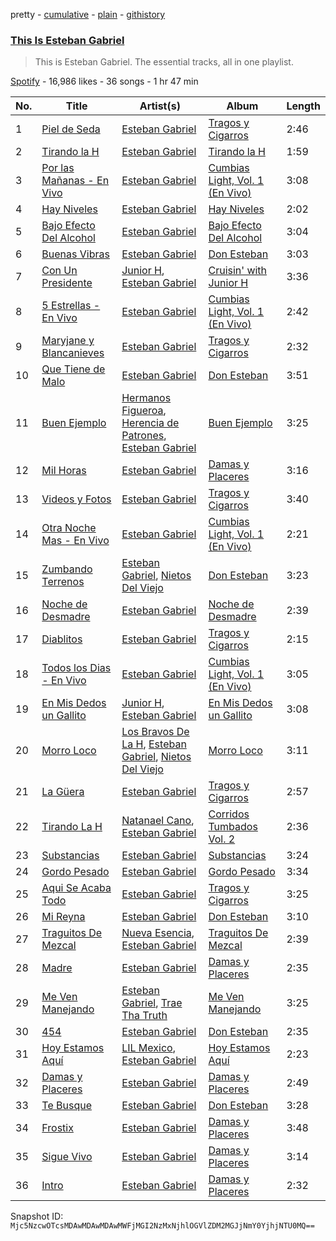 pretty - [cumulative](/playlists/cumulative/37i9dQZF1DZ06evO43KjLi.md) - [plain](/playlists/plain/37i9dQZF1DZ06evO43KjLi) - [githistory](https://github.githistory.xyz/mackorone/spotify-playlist-archive/blob/main/playlists/plain/37i9dQZF1DZ06evO43KjLi)

### [This Is Esteban Gabriel](https://open.spotify.com/playlist/37i9dQZF1DZ06evO43KjLi)

> This is Esteban Gabriel\. The essential tracks, all in one playlist.

[Spotify](https://open.spotify.com/user/spotify) - 16,986 likes - 36 songs - 1 hr 47 min

| No. | Title | Artist(s) | Album | Length |
|---|---|---|---|---|
| 1 | [Piel de Seda](https://open.spotify.com/track/5BGVjoFtSSYov2pMpmo1La) | [Esteban Gabriel](https://open.spotify.com/artist/6RPeBghYnSwGV6FOw7huuN) | [Tragos y Cigarros](https://open.spotify.com/album/7yeopeDDLOvHmgtgyTYG9S) | 2:46 |
| 2 | [Tirando la H](https://open.spotify.com/track/0SLnqaBaYLFH3ncId7ClCU) | [Esteban Gabriel](https://open.spotify.com/artist/6RPeBghYnSwGV6FOw7huuN) | [Tirando la H](https://open.spotify.com/album/7uyYaGMsVlUEF0Uc10zyod) | 1:59 |
| 3 | [Por las Mañanas \- En Vivo](https://open.spotify.com/track/1mC0IjF8C77C819QVzPNQf) | [Esteban Gabriel](https://open.spotify.com/artist/6RPeBghYnSwGV6FOw7huuN) | [Cumbias Light, Vol\. 1 \(En Vivo\)](https://open.spotify.com/album/7aDOqwmjK9NlYsut1SN6VT) | 3:08 |
| 4 | [Hay Niveles](https://open.spotify.com/track/1k0q2JsDxlakLdeHPNqfWn) | [Esteban Gabriel](https://open.spotify.com/artist/6RPeBghYnSwGV6FOw7huuN) | [Hay Niveles](https://open.spotify.com/album/0mTGTVLkzI5Rkz7buS0erL) | 2:02 |
| 5 | [Bajo Efecto Del Alcohol](https://open.spotify.com/track/1oxTXnbKs7l9s73H2fJXF6) | [Esteban Gabriel](https://open.spotify.com/artist/6RPeBghYnSwGV6FOw7huuN) | [Bajo Efecto Del Alcohol](https://open.spotify.com/album/6rtYoViAmt2WvS55wt1nop) | 3:04 |
| 6 | [Buenas Vibras](https://open.spotify.com/track/59RDOIHszAvUmJdnnV1x13) | [Esteban Gabriel](https://open.spotify.com/artist/6RPeBghYnSwGV6FOw7huuN) | [Don Esteban](https://open.spotify.com/album/4TdFGG8K4OW4O0e8G6udtr) | 3:03 |
| 7 | [Con Un Presidente](https://open.spotify.com/track/2n953vWBOzx3m40zPBxjVQ) | [Junior H](https://open.spotify.com/artist/7Gi6gjaWy3DxyilpF1a8Is), [Esteban Gabriel](https://open.spotify.com/artist/6RPeBghYnSwGV6FOw7huuN) | [Cruisin' with Junior H](https://open.spotify.com/album/0HANqWtJABVpAWVrQzE2XM) | 3:36 |
| 8 | [5 Estrellas \- En Vivo](https://open.spotify.com/track/3JoFfvjusTX1Bh29gJHQi9) | [Esteban Gabriel](https://open.spotify.com/artist/6RPeBghYnSwGV6FOw7huuN) | [Cumbias Light, Vol\. 1 \(En Vivo\)](https://open.spotify.com/album/7aDOqwmjK9NlYsut1SN6VT) | 2:42 |
| 9 | [Maryjane y Blancanieves](https://open.spotify.com/track/1x7KRBVwvqgA0vYU6UeXHP) | [Esteban Gabriel](https://open.spotify.com/artist/6RPeBghYnSwGV6FOw7huuN) | [Tragos y Cigarros](https://open.spotify.com/album/7yeopeDDLOvHmgtgyTYG9S) | 2:32 |
| 10 | [Que Tiene de Malo](https://open.spotify.com/track/3uUvQGiUZMj8WzG5Vo1MCz) | [Esteban Gabriel](https://open.spotify.com/artist/6RPeBghYnSwGV6FOw7huuN) | [Don Esteban](https://open.spotify.com/album/4TdFGG8K4OW4O0e8G6udtr) | 3:51 |
| 11 | [Buen Ejemplo](https://open.spotify.com/track/0IZfXjvd4yF8obhsr1SKbe) | [Hermanos Figueroa](https://open.spotify.com/artist/7BuH7TfZEJD0XJiNfmtRya), [Herencia de Patrones](https://open.spotify.com/artist/1Q6SZxTvaE3HhslV0iXbI6), [Esteban Gabriel](https://open.spotify.com/artist/6RPeBghYnSwGV6FOw7huuN) | [Buen Ejemplo](https://open.spotify.com/album/6uStvNsIm7ymwGUAbRk5gW) | 3:25 |
| 12 | [Mil Horas](https://open.spotify.com/track/1WQbRS0rx6rA64E74Dl9Hk) | [Esteban Gabriel](https://open.spotify.com/artist/6RPeBghYnSwGV6FOw7huuN) | [Damas y Placeres](https://open.spotify.com/album/5v8HgiTLQwBAdYetXbRVfC) | 3:16 |
| 13 | [Videos y Fotos](https://open.spotify.com/track/7LZ8mtSwAwgAopE8cCjeGw) | [Esteban Gabriel](https://open.spotify.com/artist/6RPeBghYnSwGV6FOw7huuN) | [Tragos y Cigarros](https://open.spotify.com/album/7yeopeDDLOvHmgtgyTYG9S) | 3:40 |
| 14 | [Otra Noche Mas \- En Vivo](https://open.spotify.com/track/39QQtDOT5fy2sEudXonn7J) | [Esteban Gabriel](https://open.spotify.com/artist/6RPeBghYnSwGV6FOw7huuN) | [Cumbias Light, Vol\. 1 \(En Vivo\)](https://open.spotify.com/album/7aDOqwmjK9NlYsut1SN6VT) | 2:21 |
| 15 | [Zumbando Terrenos](https://open.spotify.com/track/3cydPWRwnndcp2C2lIlUt1) | [Esteban Gabriel](https://open.spotify.com/artist/6RPeBghYnSwGV6FOw7huuN), [Nietos Del Viejo](https://open.spotify.com/artist/3sC7anQFAQtZNYpADNh5EH) | [Don Esteban](https://open.spotify.com/album/4TdFGG8K4OW4O0e8G6udtr) | 3:23 |
| 16 | [Noche de Desmadre](https://open.spotify.com/track/0sTjY3KgI4zsabA6XYRxxG) | [Esteban Gabriel](https://open.spotify.com/artist/6RPeBghYnSwGV6FOw7huuN) | [Noche de Desmadre](https://open.spotify.com/album/0pJRvRrnlEMn6kP9oNcvhu) | 2:39 |
| 17 | [Diablitos](https://open.spotify.com/track/2cyXIrnsHJUN0HoRaf4HyR) | [Esteban Gabriel](https://open.spotify.com/artist/6RPeBghYnSwGV6FOw7huuN) | [Tragos y Cigarros](https://open.spotify.com/album/7yeopeDDLOvHmgtgyTYG9S) | 2:15 |
| 18 | [Todos los Dias \- En Vivo](https://open.spotify.com/track/18REsWSePDsWv0X04omJqu) | [Esteban Gabriel](https://open.spotify.com/artist/6RPeBghYnSwGV6FOw7huuN) | [Cumbias Light, Vol\. 1 \(En Vivo\)](https://open.spotify.com/album/7aDOqwmjK9NlYsut1SN6VT) | 3:05 |
| 19 | [En Mis Dedos un Gallito](https://open.spotify.com/track/0w05EANAQs2Cf3xj5daRPY) | [Junior H](https://open.spotify.com/artist/7Gi6gjaWy3DxyilpF1a8Is), [Esteban Gabriel](https://open.spotify.com/artist/6RPeBghYnSwGV6FOw7huuN) | [En Mis Dedos un Gallito](https://open.spotify.com/album/6MntOYfLUMaSqfabw1KfVb) | 3:08 |
| 20 | [Morro Loco](https://open.spotify.com/track/13jmfAORh7hAITtCvzVJ9i) | [Los Bravos De La H](https://open.spotify.com/artist/1ZsgdJmEpCrG7a4fMeiFOr), [Esteban Gabriel](https://open.spotify.com/artist/6RPeBghYnSwGV6FOw7huuN), [Nietos Del Viejo](https://open.spotify.com/artist/3sC7anQFAQtZNYpADNh5EH) | [Morro Loco](https://open.spotify.com/album/5SqZnMWQE3La3QJSeeOX0c) | 3:11 |
| 21 | [La Güera](https://open.spotify.com/track/6QedahwFMlsiWRILwtZJUG) | [Esteban Gabriel](https://open.spotify.com/artist/6RPeBghYnSwGV6FOw7huuN) | [Tragos y Cigarros](https://open.spotify.com/album/7yeopeDDLOvHmgtgyTYG9S) | 2:57 |
| 22 | [Tirando La H](https://open.spotify.com/track/1CSPS0XfIYL6O1sB3veINs) | [Natanael Cano](https://open.spotify.com/artist/0elWFr7TW8piilVRYJUe4P), [Esteban Gabriel](https://open.spotify.com/artist/6RPeBghYnSwGV6FOw7huuN) | [Corridos Tumbados Vol\. 2](https://open.spotify.com/album/1tpjN0LOyoLBT2WEhB2EUW) | 2:36 |
| 23 | [Substancias](https://open.spotify.com/track/6djaJe3bY5R2FAqjPmnK4X) | [Esteban Gabriel](https://open.spotify.com/artist/6RPeBghYnSwGV6FOw7huuN) | [Substancias](https://open.spotify.com/album/7A0S7gIKQDXGMPuSqC3oKb) | 3:24 |
| 24 | [Gordo Pesado](https://open.spotify.com/track/4rOwSMUEJ13rbqsDLzmPSp) | [Esteban Gabriel](https://open.spotify.com/artist/6RPeBghYnSwGV6FOw7huuN) | [Gordo Pesado](https://open.spotify.com/album/5T8B8zyX6KzfVZSBfgOIxF) | 3:34 |
| 25 | [Aqui Se Acaba Todo](https://open.spotify.com/track/61542EPiVTyYQw4SsOeXb5) | [Esteban Gabriel](https://open.spotify.com/artist/6RPeBghYnSwGV6FOw7huuN) | [Tragos y Cigarros](https://open.spotify.com/album/7yeopeDDLOvHmgtgyTYG9S) | 3:25 |
| 26 | [Mi Reyna](https://open.spotify.com/track/4iynrE7kJRxQgpQ9XTr9Wy) | [Esteban Gabriel](https://open.spotify.com/artist/6RPeBghYnSwGV6FOw7huuN) | [Don Esteban](https://open.spotify.com/album/4TdFGG8K4OW4O0e8G6udtr) | 3:10 |
| 27 | [Traguitos De Mezcal](https://open.spotify.com/track/0vE5RlP0vbOVTV11EvhjT0) | [Nueva Esencia](https://open.spotify.com/artist/4nfZ8Hb8zgwtn1F9THk2E4), [Esteban Gabriel](https://open.spotify.com/artist/6RPeBghYnSwGV6FOw7huuN) | [Traguitos De Mezcal](https://open.spotify.com/album/1CQEb9gIBeUq7qQ0y9UcUI) | 2:39 |
| 28 | [Madre](https://open.spotify.com/track/7gl6Espy38g068wpy32adp) | [Esteban Gabriel](https://open.spotify.com/artist/6RPeBghYnSwGV6FOw7huuN) | [Damas y Placeres](https://open.spotify.com/album/5v8HgiTLQwBAdYetXbRVfC) | 2:35 |
| 29 | [Me Ven Manejando](https://open.spotify.com/track/2T52ALl72hzvYhYahoqBIK) | [Esteban Gabriel](https://open.spotify.com/artist/6RPeBghYnSwGV6FOw7huuN), [Trae Tha Truth](https://open.spotify.com/artist/49vCIUW46QY3L5vo1xVFoy) | [Me Ven Manejando](https://open.spotify.com/album/4zdL0W4Jzfy4aKTSRpSP3S) | 3:25 |
| 30 | [454](https://open.spotify.com/track/4snEKax2xxjTGvalpdNslr) | [Esteban Gabriel](https://open.spotify.com/artist/6RPeBghYnSwGV6FOw7huuN) | [Don Esteban](https://open.spotify.com/album/4TdFGG8K4OW4O0e8G6udtr) | 2:35 |
| 31 | [Hoy Estamos Aquí](https://open.spotify.com/track/2asBtHvhInFczfb4mMv3Iu) | [LIL Mexico](https://open.spotify.com/artist/2LEvYxGrWlnfqiKoqVcwi6), [Esteban Gabriel](https://open.spotify.com/artist/6RPeBghYnSwGV6FOw7huuN) | [Hoy Estamos Aquí](https://open.spotify.com/album/3Sfv1dYeT15BixCWHUSPgD) | 2:23 |
| 32 | [Damas y Placeres](https://open.spotify.com/track/08o5hHml4niGUHhsmimaHp) | [Esteban Gabriel](https://open.spotify.com/artist/6RPeBghYnSwGV6FOw7huuN) | [Damas y Placeres](https://open.spotify.com/album/5v8HgiTLQwBAdYetXbRVfC) | 2:49 |
| 33 | [Te Busque](https://open.spotify.com/track/4RNBrR5tmuZKSAdNo9w5ht) | [Esteban Gabriel](https://open.spotify.com/artist/6RPeBghYnSwGV6FOw7huuN) | [Don Esteban](https://open.spotify.com/album/4TdFGG8K4OW4O0e8G6udtr) | 3:28 |
| 34 | [Frostix](https://open.spotify.com/track/1MQ0aEWXfQiuoPqyuZDxhn) | [Esteban Gabriel](https://open.spotify.com/artist/6RPeBghYnSwGV6FOw7huuN) | [Damas y Placeres](https://open.spotify.com/album/5v8HgiTLQwBAdYetXbRVfC) | 3:48 |
| 35 | [Sigue Vivo](https://open.spotify.com/track/4dXxpBzdOd9ltzzqsY9vRM) | [Esteban Gabriel](https://open.spotify.com/artist/6RPeBghYnSwGV6FOw7huuN) | [Damas y Placeres](https://open.spotify.com/album/5v8HgiTLQwBAdYetXbRVfC) | 3:14 |
| 36 | [Intro](https://open.spotify.com/track/453sDOvAWU4QVvGegD46du) | [Esteban Gabriel](https://open.spotify.com/artist/6RPeBghYnSwGV6FOw7huuN) | [Damas y Placeres](https://open.spotify.com/album/5v8HgiTLQwBAdYetXbRVfC) | 2:32 |

Snapshot ID: `Mjc5NzcwOTcsMDAwMDAwMDAwMWFjMGI2NzMxNjhlOGVlZDM2MGJjNmY0YjhjNTU0MQ==`
